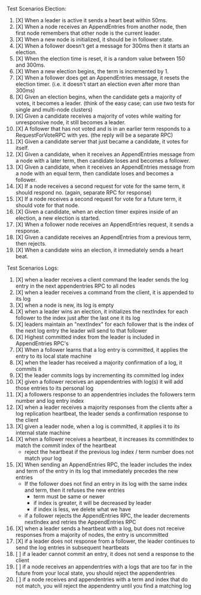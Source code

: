 Test Scenarios Election:

1. [X] When a leader is active it sends a heart beat within 50ms.
2. [X] When a node receives an AppendEntries from another node, then first node remembers that other node is the current leader.
3. [X] When a new node is initialized, it should be in follower state.
4. [X] When a follower doesn't get a message for 300ms then it starts an election.
5. [X] When the election time is reset, it is a random value between 150 and 300ms.
6. [X] When a new election begins, the term is incremented by 1.
7. [X] When a follower does get an AppendEntries message, it resets the election timer. (i.e. it doesn't start an election even after more than 300ms)
8. [X] Given an election begins, when the candidate gets a majority of votes, it becomes a leader. (think of the easy case; can use two tests for single and multi-node clusters)
9. [X] Given a candidate receives a majority of votes while waiting for unresponsive node, it still becomes a leader.
10. [X] A follower that has not voted and is in an earlier term responds to a RequestForVoteRPC with yes. (the reply will be a separate RPC)
11. [X] Given a candidate server that just became a candidate, it votes for itself.
12. [X] Given a candidate, when it receives an AppendEntries message from a node with a later term, then candidate loses and becomes a follower.
13. [X] Given a candidate, when it receives an AppendEntries message from a node with an equal term, then candidate loses and becomes a follower.
14. [X] If a node receives a second request for vote for the same term, it should respond no. (again, separate RPC for response)
15. [X] If a node receives a second request for vote for a future term, it should vote for that node.
16. [X] Given a candidate, when an election timer expires inside of an election, a new election is started.
17. [X] When a follower node receives an AppendEntries request, it sends a response.
18. [X] Given a candidate receives an AppendEntries from a previous term, then rejects.
19. [X] When a candidate wins an election, it immediately sends a heart beat.

Test Scenarios Logs:

1. [X] when a leader receives a client command the leader sends the log entry in the next
appendentries RPC to all nodes
2. [X] when a leader receives a command from the client, it is appended to its log
3. [X] when a node is new, its log is empty
4. [X] when a leader wins an election, it initializes the nextIndex for each follower to the index just after the last one it its log
5. [X] leaders maintain an "nextIndex" for each follower that is the index of the next log entry the leader will send to that follower
6. [X] Highest committed index from the leader is included in AppendEntries RPC's
7. [X] When a follower learns that a log entry is committed, it applies the entry to its local state machine
8. [X] when the leader has received a majority confirmation of a log, it commits it
9. [X] the leader commits logs by incrementing its committed log index
10. [X] given a follower receives an appendentries with log(s) it will add those entries to its personal log
11. [X] a followers response to an appendentries includes the followers term number and log entry index
12. [X] when a leader receives a majority responses from the clients after a log replication heartbeat, the leader sends a confirmation response to the client
13. [X] given a leader node, when a log is committed, it applies it to its internal state machine
14. [X] when a follower receives a heartbeat, it increases its commitIndex to match the commit index of the heartbeat
    - reject the heartbeat if the previous log index / term number does not match your log
15. [X] When sending an AppendEntries RPC, the leader includes the index and term of the entry in its log that immediately precedes the new entries
    - If the follower does not find an entry in its log with the same index and term, then it refuses the new entries
        - term must be same or newer
        - if index is greater, it will be decreased by leader
        - if index is less, we delete what we have
    - if a follower rejects the AppendEntries RPC, the leader decrements nextIndex and retries the AppendEntries RPC
16. [X] when a leader sends a heartbeat with a log, but does not receive responses from a majority of nodes, the entry is uncommitted
17. [X] if a leader does not response from a follower, the leader continues to send the log entries in subsequent heartbeats  
18. [ ] if a leader cannot commit an entry, it does not send a response to the client
19. [ ] if a node receives an appendentries with a logs that are too far in the future from your local state, you should reject the appendentries
20. [ ] if a node receives and appendentries with a term and index that do not match, you will reject the appendentry until you find a matching log 
